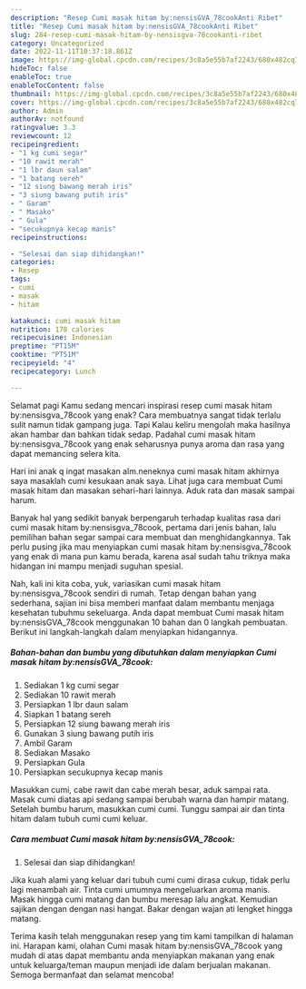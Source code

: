 ```yaml
---
description: "Resep Cumi masak hitam by:nensisGVA_78cookAnti Ribet"
title: "Resep Cumi masak hitam by:nensisGVA_78cookAnti Ribet"
slug: 284-resep-cumi-masak-hitam-by-nensisgva-78cookanti-ribet
category: Uncategorized
date: 2022-11-11T10:37:18.861Z
image: https://img-global.cpcdn.com/recipes/3c8a5e55b7af2243/680x482cq70/cumi-masak-hitam-bynensisgva_78cook-foto-resep-utama.jpg
hideToc: false
enableToc: true
enableTocContent: false
thumbnail: https://img-global.cpcdn.com/recipes/3c8a5e55b7af2243/680x482cq70/cumi-masak-hitam-bynensisgva_78cook-foto-resep-utama.jpg
cover: https://img-global.cpcdn.com/recipes/3c8a5e55b7af2243/680x482cq70/cumi-masak-hitam-bynensisgva_78cook-foto-resep-utama.jpg
author: Admin
authorAv: notfound
ratingvalue: 3.3
reviewcount: 12
recipeingredient:
- "1 kg cumi segar"
- "10 rawit merah"
- "1 lbr daun salam"
- "1 batang sereh"
- "12 siung bawang merah iris"
- "3 siung bawang putih iris"
- " Garam"
- " Masako"
- " Gula"
- "secukupnya kecap manis"
recipeinstructions:

- "Selesai dan siap dihidangkan!"
categories:
- Resep
tags:
- cumi
- masak
- hitam

katakunci: cumi masak hitam 
nutrition: 178 calories
recipecuisine: Indonesian
preptime: "PT15M"
cooktime: "PT51M"
recipeyield: "4"
recipecategory: Lunch

---
```



Selamat pagi Kamu sedang mencari inspirasi resep cumi masak hitam by:nensisgva_78cook yang enak? Cara membuatnya sangat tidak terlalu sulit namun tidak gampang juga. Tapi Kalau keliru mengolah maka hasilnya akan hambar dan bahkan tidak sedap. Padahal cumi masak hitam by:nensisgva_78cook yang enak seharusnya punya aroma dan rasa yang dapat memancing selera kita.


Hari ini anak q ingat masakan alm.neneknya cumi masak hitam akhirnya saya masaklah cumi kesukaan anak saya. Lihat juga cara membuat Cumi masak hitam dan masakan sehari-hari lainnya. Aduk rata dan masak sampai harum.

Banyak hal yang sedikit banyak berpengaruh terhadap kualitas rasa dari cumi masak hitam by:nensisgva_78cook, pertama dari jenis bahan, lalu pemilihan bahan segar sampai cara membuat dan menghidangkannya. Tak perlu pusing jika mau menyiapkan cumi masak hitam by:nensisgva_78cook yang enak di mana pun kamu berada, karena asal sudah tahu triknya maka hidangan ini mampu menjadi suguhan spesial.


Nah, kali ini kita coba, yuk, variasikan cumi masak hitam by:nensisgva_78cook sendiri di rumah. Tetap dengan bahan yang sederhana, sajian ini bisa memberi manfaat dalam membantu menjaga kesehatan tubuhmu sekeluarga. Anda dapat membuat Cumi masak hitam by:nensisGVA_78cook menggunakan 10 bahan dan 0 langkah pembuatan. Berikut ini langkah-langkah dalam menyiapkan hidangannya.

<!--inarticleads1-->

##### Bahan-bahan dan bumbu yang dibutuhkan dalam menyiapkan Cumi masak hitam by:nensisGVA_78cook:

1. Sediakan 1 kg cumi segar
1. Sediakan 10 rawit merah
1. Persiapkan 1 lbr daun salam
1. Siapkan 1 batang sereh
1. Persiapkan 12 siung bawang merah iris
1. Gunakan 3 siung bawang putih iris
1. Ambil  Garam
1. Sediakan  Masako
1. Persiapkan  Gula
1. Persiapkan secukupnya kecap manis


Masukkan cumi, cabe rawit dan cabe merah besar, aduk sampai rata. Masak cumi diatas api sedang sampai berubah warna dan hampir matang. Setelah bumbu harum, masukkan cumi cumi. Tunggu sampai air dan tinta hitam dalam tubuh cumi cumi keluar. 

<!--inarticleads2-->

##### Cara membuat Cumi masak hitam by:nensisGVA_78cook:


1. Selesai dan siap dihidangkan!

Jika kuah alami yang keluar dari tubuh cumi cumi dirasa cukup, tidak perlu lagi menambah air. Tinta cumi umumnya mengeluarkan aroma manis. Masak hingga cumi matang dan bumbu meresap lalu angkat. Kemudian sajikan dengan dengan nasi hangat. Bakar dengan wajan ati lengket hingga matang. 

Terima kasih telah menggunakan resep yang tim kami tampilkan di halaman ini. Harapan kami, olahan Cumi masak hitam by:nensisGVA_78cook yang mudah di atas dapat membantu anda menyiapkan makanan yang enak untuk keluarga/teman maupun menjadi ide dalam berjualan makanan. Semoga bermanfaat dan selamat mencoba!
